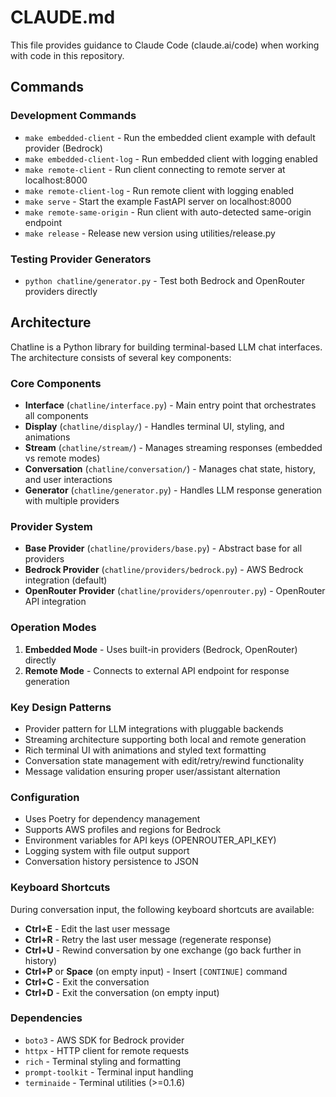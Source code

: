 # CLAUDE.md

This file provides guidance to Claude Code (claude.ai/code) when working with code in this repository.

## Commands

### Development Commands
- `make embedded-client` - Run the embedded client example with default provider (Bedrock)
- `make embedded-client-log` - Run embedded client with logging enabled
- `make remote-client` - Run client connecting to remote server at localhost:8000
- `make remote-client-log` - Run remote client with logging enabled
- `make serve` - Start the example FastAPI server on localhost:8000
- `make remote-same-origin` - Run client with auto-detected same-origin endpoint
- `make release` - Release new version using utilities/release.py

### Testing Provider Generators
- `python chatline/generator.py` - Test both Bedrock and OpenRouter providers directly

## Architecture

Chatline is a Python library for building terminal-based LLM chat interfaces. The architecture consists of several key components:

### Core Components
- **Interface** (`chatline/interface.py`) - Main entry point that orchestrates all components
- **Display** (`chatline/display/`) - Handles terminal UI, styling, and animations
- **Stream** (`chatline/stream/`) - Manages streaming responses (embedded vs remote modes)
- **Conversation** (`chatline/conversation/`) - Manages chat state, history, and user interactions
- **Generator** (`chatline/generator.py`) - Handles LLM response generation with multiple providers

### Provider System
- **Base Provider** (`chatline/providers/base.py`) - Abstract base for all providers
- **Bedrock Provider** (`chatline/providers/bedrock.py`) - AWS Bedrock integration (default)
- **OpenRouter Provider** (`chatline/providers/openrouter.py`) - OpenRouter API integration

### Operation Modes
1. **Embedded Mode** - Uses built-in providers (Bedrock, OpenRouter) directly
2. **Remote Mode** - Connects to external API endpoint for response generation

### Key Design Patterns
- Provider pattern for LLM integrations with pluggable backends
- Streaming architecture supporting both local and remote generation
- Rich terminal UI with animations and styled text formatting
- Conversation state management with edit/retry/rewind functionality
- Message validation ensuring proper user/assistant alternation

### Configuration
- Uses Poetry for dependency management
- Supports AWS profiles and regions for Bedrock
- Environment variables for API keys (OPENROUTER_API_KEY)
- Logging system with file output support
- Conversation history persistence to JSON

### Keyboard Shortcuts
During conversation input, the following keyboard shortcuts are available:
- **Ctrl+E** - Edit the last user message
- **Ctrl+R** - Retry the last user message (regenerate response)
- **Ctrl+U** - Rewind conversation by one exchange (go back further in history)
- **Ctrl+P** or **Space** (on empty input) - Insert `[CONTINUE]` command
- **Ctrl+C** - Exit the conversation
- **Ctrl+D** - Exit the conversation (on empty input)

### Dependencies
- `boto3` - AWS SDK for Bedrock provider
- `httpx` - HTTP client for remote requests
- `rich` - Terminal styling and formatting
- `prompt-toolkit` - Terminal input handling
- `terminaide` - Terminal utilities (>=0.1.6)